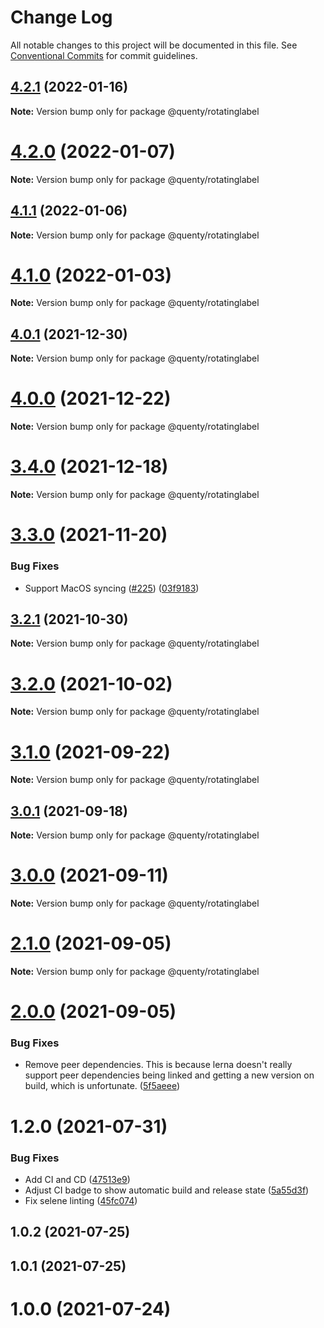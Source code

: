 # Change Log

All notable changes to this project will be documented in this file.
See [Conventional Commits](https://conventionalcommits.org) for commit guidelines.

## [4.2.1](https://github.com/Quenty/NevermoreEngine/compare/@quenty/rotatinglabel@4.2.0...@quenty/rotatinglabel@4.2.1) (2022-01-16)

**Note:** Version bump only for package @quenty/rotatinglabel





# [4.2.0](https://github.com/Quenty/NevermoreEngine/compare/@quenty/rotatinglabel@4.1.1...@quenty/rotatinglabel@4.2.0) (2022-01-07)

**Note:** Version bump only for package @quenty/rotatinglabel





## [4.1.1](https://github.com/Quenty/NevermoreEngine/compare/@quenty/rotatinglabel@4.1.0...@quenty/rotatinglabel@4.1.1) (2022-01-06)

**Note:** Version bump only for package @quenty/rotatinglabel





# [4.1.0](https://github.com/Quenty/NevermoreEngine/compare/@quenty/rotatinglabel@4.0.1...@quenty/rotatinglabel@4.1.0) (2022-01-03)

**Note:** Version bump only for package @quenty/rotatinglabel





## [4.0.1](https://github.com/Quenty/NevermoreEngine/compare/@quenty/rotatinglabel@4.0.0...@quenty/rotatinglabel@4.0.1) (2021-12-30)

**Note:** Version bump only for package @quenty/rotatinglabel





# [4.0.0](https://github.com/Quenty/NevermoreEngine/compare/@quenty/rotatinglabel@3.4.0...@quenty/rotatinglabel@4.0.0) (2021-12-22)

**Note:** Version bump only for package @quenty/rotatinglabel





# [3.4.0](https://github.com/Quenty/NevermoreEngine/compare/@quenty/rotatinglabel@3.3.0...@quenty/rotatinglabel@3.4.0) (2021-12-18)

**Note:** Version bump only for package @quenty/rotatinglabel





# [3.3.0](https://github.com/Quenty/NevermoreEngine/compare/@quenty/rotatinglabel@3.2.1...@quenty/rotatinglabel@3.3.0) (2021-11-20)


### Bug Fixes

* Support MacOS syncing ([#225](https://github.com/Quenty/NevermoreEngine/issues/225)) ([03f9183](https://github.com/Quenty/NevermoreEngine/commit/03f918392c6a5bdd33f8a17c38de371d1e06c67a))





## [3.2.1](https://github.com/Quenty/NevermoreEngine/compare/@quenty/rotatinglabel@3.2.0...@quenty/rotatinglabel@3.2.1) (2021-10-30)

**Note:** Version bump only for package @quenty/rotatinglabel





# [3.2.0](https://github.com/Quenty/NevermoreEngine/compare/@quenty/rotatinglabel@3.1.0...@quenty/rotatinglabel@3.2.0) (2021-10-02)

**Note:** Version bump only for package @quenty/rotatinglabel





# [3.1.0](https://github.com/Quenty/NevermoreEngine/compare/@quenty/rotatinglabel@3.0.1...@quenty/rotatinglabel@3.1.0) (2021-09-22)

**Note:** Version bump only for package @quenty/rotatinglabel





## [3.0.1](https://github.com/Quenty/NevermoreEngine/compare/@quenty/rotatinglabel@3.0.0...@quenty/rotatinglabel@3.0.1) (2021-09-18)

**Note:** Version bump only for package @quenty/rotatinglabel





# [3.0.0](https://github.com/Quenty/NevermoreEngine/compare/@quenty/rotatinglabel@2.1.0...@quenty/rotatinglabel@3.0.0) (2021-09-11)

**Note:** Version bump only for package @quenty/rotatinglabel





# [2.1.0](https://github.com/Quenty/NevermoreEngine/compare/@quenty/rotatinglabel@2.0.0...@quenty/rotatinglabel@2.1.0) (2021-09-05)

**Note:** Version bump only for package @quenty/rotatinglabel





# [2.0.0](https://github.com/Quenty/NevermoreEngine/compare/@quenty/rotatinglabel@1.2.0...@quenty/rotatinglabel@2.0.0) (2021-09-05)


### Bug Fixes

* Remove peer dependencies. This is because lerna doesn't really support peer dependencies being linked and getting a new version on build, which is unfortunate. ([5f5aeee](https://github.com/Quenty/NevermoreEngine/commit/5f5aeeea8de9975435309e53679f0ef7064f9dd0))





# 1.2.0 (2021-07-31)


### Bug Fixes

* Add CI and CD ([47513e9](https://github.com/Quenty/NevermoreEngine/commit/47513e9b568162707534af132396dd8756947dd3))
* Adjust CI badge to show automatic build and release state ([5a55d3f](https://github.com/Quenty/NevermoreEngine/commit/5a55d3f19bf8d66a760d67da9b56ed47fab74656))
* Fix selene linting ([45fc074](https://github.com/Quenty/NevermoreEngine/commit/45fc07489ee59127ac6582689f19a0e87c1e5b5a))



## 1.0.2 (2021-07-25)



## 1.0.1 (2021-07-25)



# 1.0.0 (2021-07-24)
